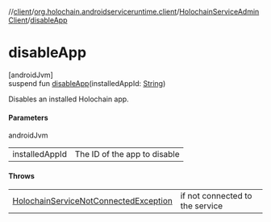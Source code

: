//[client](../../../index.md)/[org.holochain.androidserviceruntime.client](../index.md)/[HolochainServiceAdminClient](index.md)/[disableApp](disable-app.md)

# disableApp

[androidJvm]\
suspend fun [disableApp](disable-app.md)(installedAppId: [String](https://kotlinlang.org/api/core/kotlin-stdlib/kotlin/-string/index.html))

Disables an installed Holochain app.

#### Parameters

androidJvm

| | |
|---|---|
| installedAppId | The ID of the app to disable |

#### Throws

| | |
|---|---|
| [HolochainServiceNotConnectedException](../-holochain-service-not-connected-exception/index.md) | if not connected to the service |
